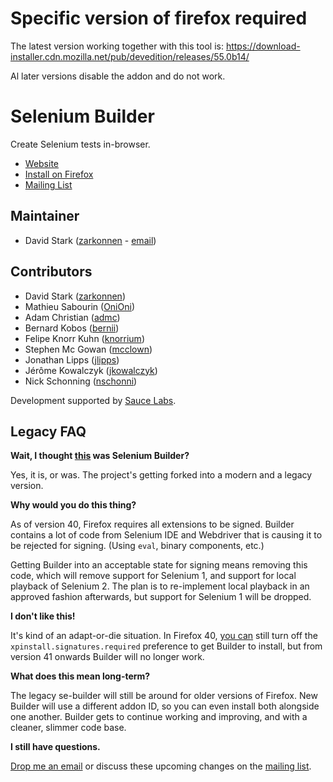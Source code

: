 # Specific version of firefox required
The latest version working together with this tool is:
https://download-installer.cdn.mozilla.net/pub/devedition/releases/55.0b14/

Al later versions disable the addon and do not work.


# Selenium Builder

Create Selenium tests in-browser.

  * [Website](http://seleniumbuilder.com)
  * [Install on Firefox](https://addons.mozilla.org/en-GB/firefox/addon/selenium-builder/)
  * [Mailing List](https://groups.google.com/d/forum/se-builder)

## Maintainer

  * David Stark ([zarkonnen](https://github.com/Zarkonnen) - [email](mailto:zarkonnen@gmail.com))

## Contributors

  * David Stark ([zarkonnen](https://github.com/Zarkonnen))
  * Mathieu Sabourin ([OniOni](https://github.com/OniOni))
  * Adam Christian ([admc](https://github.com/admc))
  * Bernard Kobos ([bernii](https://github.com/bernii))
  * Felipe Knorr Kuhn ([knorrium](https://github.com/knorrium))
  * Stephen Mc Gowan ([mcclown](https://github.com/mcclown))
  * Jonathan Lipps ([jlipps](https://github.com/jlipps))
  * Jérôme Kowalczyk ([jkowalczyk](https://github.com/jkowalczyk))
  * Nick Schonning ([nschonni](https://github.com/nschonni))
  
Development supported by [Sauce Labs](https://saucelabs.com/).

## Legacy FAQ

**Wait, I thought [this](https://github.com/SeleniumBuilder/se-builder/) was Selenium Builder?**

Yes, it is, or was. The project's getting forked into a modern and a legacy version.

**Why would you do this thing?**

As of version 40, Firefox requires all extensions to be signed. Builder contains a lot of code from Selenium IDE and Webdriver that is causing it to be rejected for signing. (Using `eval`, binary components, etc.)

Getting Builder into an acceptable state for signing means removing this code, which will remove support for Selenium 1, and support for local playback of Selenium 2. The plan is to re-implement local playback in an approved fashion afterwards, but support for Selenium 1 will be dropped.

**I don't like this!**

It's kind of an adapt-or-die situation. In Firefox 40, [you can](https://blog.mozilla.org/addons/2015/06/18/compatibility-for-firefox-40/) still turn off the `xpinstall.signatures.required` preference to get Builder to install, but from version 41 onwards Builder will no longer work.

**What does this mean long-term?**

The legacy se-builder will still be around for older versions of Firefox. New Builder will use a different addon ID, so you can even install both alongside one another. Builder gets to continue working and improving, and with a cleaner, slimmer code base.

**I still have questions.**

[Drop me an email](mailto:zarkonnen@gmail.com) or discuss these upcoming changes on the [mailing list](https://groups.google.com/forum/#!forum/se-builder).

